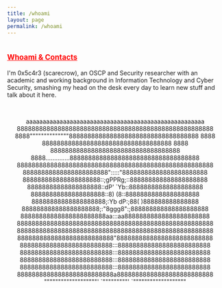 ```yaml
---
title: /whoami
layout: page
permalink: /whoami
---
```

# <span style="color:red;font-size:17px;"><ins><b>Whoami & Contacts</b></ins></span>

I'm 0x5c4r3 (scarecrow), an OSCP and Security researcher with an academic and working background in Information Technology and Cyber Security, smashing my head on the desk every day to learn new stuff and talk about it here.
<br/>

<center><script style="display:inline;" src="https://www.hackthebox.eu/badge/144238"></script></center>

<br/>
<center>
  <p>
aaaaaaaaaaaaaaaaaaaaaaaaaaaaaaaaaaaaaaaaaaaaaaaaaaaaa
88888888888888888888888888888888888888888888888888888
8888""""""""""""""88888888888888888888888888888888888
8888              88888888888888888888888888888888888
8888              88888888888888888888888888888888888
8888..............88888888888888888888888888888888888
88888888888888888888888888888888888888888888888888888
88888888888888888888888":::::"88888888888888888888888
888888888888888888888::;gPPRg;::888888888888888888888
88888888888888888888::dP'   `Yb::88888888888888888888
88888888888888888888::8)     (8::88888888888888888888
88888888888888888888;:Yb     dP:;88( )888888888888888
888888888888888888888;:"8ggg8":;888888888888888888888
88888888888888888888888aa:::aa88888888888888888888888
88888888888888888888888888888888888888888888888888888
88888888888888888888888888888888888888888888888888888
88888888888888888888888888"88888888888888888888888888
8888888888888888888888888:::8888888888888888888888888
8888888888888888888888888:::8888888888888888888888888
8888888888888888888888888:::8888888888888888888888888
8888888888888888888888888:::8888888888888888888888888
88888888888888888888888888a88888888888888888888888888
"""""""""""""""""""' `"""""""""' `"""""""""""""""""""
  </p>
</center>

